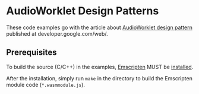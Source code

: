 # AudioWorklet Design Patterns

These code examples go with the article about [AudioWorklet design pattern]()
published at developer.google.com/web/.

## Prerequisites

To build the source (C/C++) in the examples,
[Emscripten](http://kripken.github.io/emscripten-site/) MUST be
[installed](http://kripken.github.io/emscripten-site/docs/getting_started/downloads.html).

After the installation, simply run `make` in the directory to build the
Emscripten module code (`*.wasmmodule.js`).
